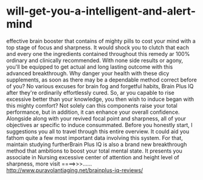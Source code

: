 # will-get-you-a-intelligent-and-alert-mind
effective brain booster that contains of mighty pills to cost your mind with a top stage of focus and sharpness. It would shock you to clutch that each and every one the ingredients contained throughout this remedy ar 100% ordinary and clinically recommended. With none side results or agony, you'll be equipped to get actual and long lasting outcome with this advanced breakthrough. Why danger your health with these dicy supplements, as soon as there may be a dependable method correct before of you? No various excuses for brain fog and forgetful habits, Brain Plus IQ after they're ordinarily effortlessly cured. So, ar you capable to rise excessive better than your knowledge, you then wish to induce began with this mighty comfort? Not solely can this components raise your total performance, but in addition, it can enhance your overall confidence. Alongside along with your revived focal point and sharpness, all of your objectives ar specific to induce consummated. Before you honestly start, I suggestions you all to travel through this entire overview. It could aid you fathom quite a few most important data involving this system. For that, maintain studying furtherBrain Plus IQ is also a brand new breakthrough method that ambitions to boost your total mental state. It presents you associate in Nursing excessive center of attention and height level of sharpness,  more visit ====>>>...... http://www.puravolantiaging.net/brainplus-iq-reviews/
